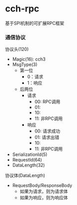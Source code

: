 # cch-rpc
基于SPI机制的可扩展RPC框架

### 通信协议
协议头(120)
+ Magic(16): cch3
+ MsgType(3)
  + 第一位
    + 0：请求
    + 1：响应
  + 后两位
    + 请求
      + 00: RPC调用
      + 01: 
      + 10: 
      + 11: 非RPC调用
    + 响应
      + 00: 请求成功
      + 01: 请求出错
      + 10: 
      + 11: 非RPC调用
+ SerializationId(5)
+ RequestId(64)
+ DataLength(32)

协议体(DataLength)
+ RequestBody/ResponseBody
  + 如果为请求，则为请求体
  + 如果为响应，则为响应体
